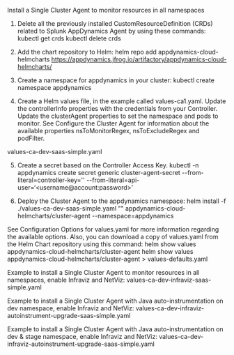 Install a Single Cluster Agent to monitor resources in all namespaces

1. Delete all the previously installed CustomResourceDefinition (CRDs) related to Splunk AppDynamics Agent by using these commands:
  kubectl get crds 
  kubectl delete crds <crd-names>

2. Add the chart repository to Helm:
  helm repo add appdynamics-cloud-helmcharts https://appdynamics.jfrog.io/artifactory/appdynamics-cloud-helmcharts/

3. Create a namespace for appdynamics in your cluster:
  kubectl create namespace appdynamics

4. Create a Helm values file, in the example called values-ca1.yaml. Update the controllerInfo properties with the credentials from your Controller. Update the clusterAgent properties to set the namespace and pods to monitor. See Configure the Cluster Agent for information about the available properties nsToMonitorRegex, nsToExcludeRegex and podFilter.

  values-ca-dev-saas-simple.yaml


5. Create a secret based on the Controller Access Key. 
  kubectl -n appdynamics create secret generic cluster-agent-secret --from-literal=controller-key='<access-key>' --from-literal=api-user=‘<username@account:password>’

6. Deploy the Cluster Agent to the appdynamics namespace:
  helm install -f ./values-ca-dev-saas-simple.yaml "<my-cluster-agent-helm-release>" appdynamics-cloud-helmcharts/cluster-agent --namespace=appdynamics


See Configuration Options for values.yaml for more information regarding the available options. Also, you can download a copy of values.yaml from the Helm Chart repository using this command:
  helm show values appdynamics-cloud-helmcharts/cluster-agent
  helm show values appdynamics-cloud-helmcharts/cluster-agent > values-defaults.yaml
  

Example to install a Single Cluster Agent to monitor resources in all namespaces,  enable Infraviz and NetViz: values-ca-dev-infraviz-saas-simple.yaml


Example to install a Single Cluster Agent with Java auto-instrumentation on dev namespace, enable Infraviz and NetViz: values-ca-dev-infraviz-autoinstrument-upgrade-saas-simple.yaml


Example to install a Single Cluster Agent with Java auto-instrumentation on dev & stage namespace, enable Infraviz and NetViz: values-ca-dev-infraviz-autoinstrument-upgrade-saas-simple.yaml

